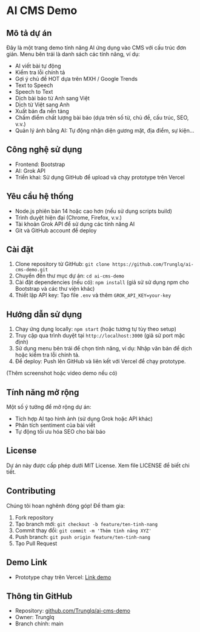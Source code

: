 
# AI CMS Demo

<!-- Dummy comment for Vercel refresh -->

## Mô tả dự án

Đây là một trang demo tính năng AI ứng dụng vào CMS với cấu trúc đơn giản. Menu bên trái là danh sách các tính năng, ví dụ:

- AI viết bài tự động
- Kiểm tra lỗi chính tả
- Gợi ý chủ đề HOT dựa trên MXH / Google Trends
- Text to Speech
- Speech to Text
- Dịch bài báo từ Anh sang Việt
- Dịch từ Việt sang Anh
- Xuất bản đa nền tảng
- Chấm điểm chất lượng bài báo (dựa trên số từ, chủ đề, cấu trúc, SEO, v.v.)
- Quản lý ảnh bằng AI: Tự động nhận diện gương mặt, địa điểm, sự kiện...

## Công nghệ sử dụng

- Frontend: Bootstrap
- AI: Grok API
- Triển khai: Sử dụng GitHub để upload và chạy prototype trên Vercel 

## Yêu cầu hệ thống

- Node.js phiên bản 14 hoặc cao hơn (nếu sử dụng scripts build)
- Trình duyệt hiện đại (Chrome, Firefox, v.v.)
- Tài khoản Grok API để sử dụng các tính năng AI
- Git và GitHub account để deploy

## Cài đặt

1. Clone repository từ GitHub: `git clone https://github.com/Trunglq/ai-cms-demo.git`
2. Chuyển đến thư mục dự án: `cd ai-cms-demo`
3. Cài đặt dependencies (nếu có): `npm install` (giả sử sử dụng npm cho Bootstrap và các thư viện khác)
4. Thiết lập API key: Tạo file `.env` và thêm `GROK_API_KEY=your-key`

## Hướng dẫn sử dụng

1. Chạy ứng dụng locally: `npm start` (hoặc tương tự tùy theo setup)
2. Truy cập qua trình duyệt tại `http://localhost:3000` (giả sử port mặc định)
3. Sử dụng menu bên trái để chọn tính năng, ví dụ: Nhập văn bản để dịch hoặc kiểm tra lỗi chính tả.
4. Để deploy: Push lên GitHub và liên kết với Vercel để chạy prototype.

(Thêm screenshot hoặc video demo nếu có)

## Tính năng mở rộng

Một số ý tưởng để mở rộng dự án:
- Tích hợp AI tạo hình ảnh (sử dụng Grok hoặc API khác)
- Phân tích sentiment của bài viết
- Tự động tối ưu hóa SEO cho bài báo

## License

Dự án này được cấp phép dưới MIT License. Xem file LICENSE để biết chi tiết.

## Contributing

Chúng tôi hoan nghênh đóng góp! Để tham gia:
1. Fork repository
2. Tạo branch mới: `git checkout -b feature/ten-tinh-nang`
3. Commit thay đổi: `git commit -m 'Thêm tính năng XYZ'`
4. Push branch: `git push origin feature/ten-tinh-nang`
5. Tạo Pull Request

## Demo Link

- Prototype chạy trên Vercel: [Link demo](https://ai-cms-demo.vercel.app)

## Thông tin GitHub

- Repository: [github.com/Trunglq/ai-cms-demo](https://github.com/Trunglq/ai-cms-demo)
- Owner: Trunglq
- Branch chính: main 
